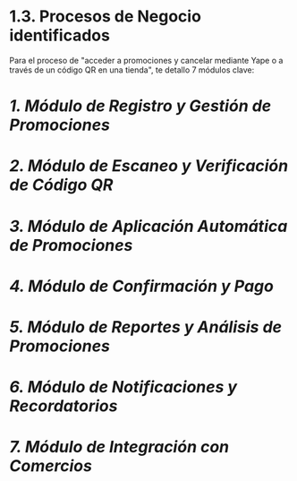 # 1.3. Procesos de Negocio identificados

Para el proceso de "acceder a promociones y cancelar mediante Yape o a través de un código QR en una tienda", te detallo 7 módulos clave:

# *1. Módulo de Registro y Gestión de Promociones*

# *2. Módulo de Escaneo y Verificación de Código QR*

# *3. Módulo de Aplicación Automática de Promociones*
  
# *4. Módulo de Confirmación y Pago*

# *5. Módulo de Reportes y Análisis de Promociones*

# *6. Módulo de Notificaciones y Recordatorios*

# *7. Módulo de Integración con Comercios*
